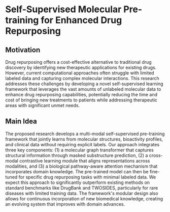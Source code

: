 # Self-Supervised Molecular Pre-training for Enhanced Drug Repurposing

## Motivation
Drug repurposing offers a cost-effective alternative to traditional drug discovery by identifying new therapeutic applications for existing drugs. However, current computational approaches often struggle with limited labeled data and capturing complex molecular interactions. This research addresses these challenges by developing a novel self-supervised learning framework that leverages the vast amounts of unlabeled molecular data to enhance drug repurposing capabilities, potentially reducing the time and cost of bringing new treatments to patients while addressing therapeutic areas with significant unmet needs.

## Main Idea
The proposed research develops a multi-modal self-supervised pre-training framework that jointly learns from molecular structures, bioactivity profiles, and clinical data without requiring explicit labels. Our approach integrates three key components: (1) a molecular graph transformer that captures structural information through masked substructure prediction, (2) a cross-modal contrastive learning module that aligns representations across modalities, and (3) a biological pathway-aware attention mechanism that incorporates domain knowledge. The pre-trained model can then be fine-tuned for specific drug repurposing tasks with minimal labeled data. We expect this approach to significantly outperform existing methods on standard benchmarks like DrugBank and TWOSIDES, particularly for rare diseases with limited training data. The framework's modular design also allows for continuous incorporation of new biomedical knowledge, creating an evolving system that improves with domain advances.